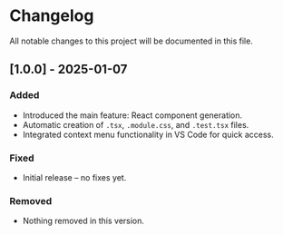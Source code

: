 # Changelog

All notable changes to this project will be documented in this file.

## [1.0.0] - 2025-01-07
### Added
- Introduced the main feature: React component generation.
- Automatic creation of `.tsx`, `.module.css`, and `.test.tsx` files.
- Integrated context menu functionality in VS Code for quick access.

### Fixed
- Initial release – no fixes yet.

### Removed
- Nothing removed in this version.
